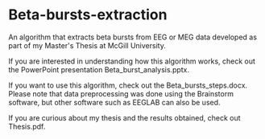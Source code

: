 # Beta-bursts-extraction
An algorithm that extracts beta bursts from EEG or MEG data developed as part of my Master's Thesis at McGill University.

If you are interested in understanding how this algorithm works, check out the PowerPoint presentation Beta_burst_analysis.pptx.

If you want to use this algorithm, check out the Beta_bursts_steps.docx. Please note that data preprocessing was done using the Brainstorm software, but other software such as EEGLAB can also be used.

If you are curious about my thesis and the results obtained, check out Thesis.pdf.

